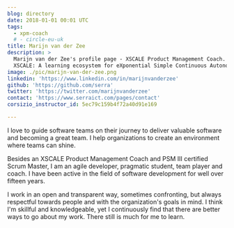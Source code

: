 ```yaml
---
blog: directory
date: 2018-01-01 00:01 UTC
tags:
  - xpm-coach
  # - circle-eu-uk
title: Marijn van der Zee
description: >
  Marijn van der Zee's profile page - XSCALE Product Management Coach.
  XSCALE: A learning ecosystem for eXponential Simple Continuous Autonomous Learning Ecosystems
image: ./pic/marijn-van-der-zee.png
linkedin: 'https://www.linkedin.com/in/marijnvanderzee'
github: 'https://github.com/serra'
twitter: 'https://twitter.com/marijnvanderzee'
contact: 'https://www.serraict.com/pages/contact'
corsizio_instructor_id: 5ec79c159b4f72a40d91e169

---
```


I love to guide software teams on their journey to deliver valuable software and becoming a great team. I help organizations to create an environment where teams can shine.

Besides an XSCALE Product Management Coach and PSM III certified Scrum Master, 
I am an agile developer, pragmatic student, team player and coach. 
I have been active in the field of software development for well over fifteen years.

I work in an open and transparent way, sometimes confronting, 
but always respectful towards people and with the organization's goals in mind. 
I think I'm skillful and knowledgeable, 
yet I continuously find that there are better ways to go about my work.
There still is much for me to learn.

<!-- layout: person -->